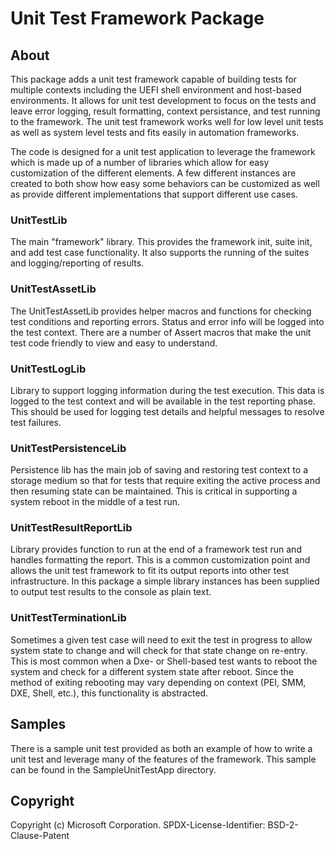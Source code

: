 # Unit Test Framework Package

## About

This package adds a unit test framework capable of building tests for multiple contexts including
the UEFI shell environment and host-based environments. It allows for unit test development to focus
on the tests and leave error logging, result formatting, context persistance, and test running to the framework.
The unit test framework works well for low level unit tests as well as system level tests and
fits easily in automation frameworks.

The code is designed for a unit test application to leverage the framework which is made
up of a number of libraries which allow for easy customization of the different elements.
A few different instances are created to both show how easy some behaviors can be customized as
well as provide different implementations that support different use cases.

### UnitTestLib

The main "framework" library. This provides the framework init, suite init, and add test case
functionality. It also supports the running of the suites and logging/reporting of results.

### UnitTestAssetLib

The UnitTestAssetLib provides helper macros and functions for checking test conditions and
reporting errors. Status and error info will be logged into the test context. There are a number
of Assert macros that make the unit test code friendly to view and easy to understand.

### UnitTestLogLib

Library to support logging information during the test execution. This data is logged to the test
context and will be available in the test reporting phase. This should be used for logging test
details and helpful messages to resolve test failures.

### UnitTestPersistenceLib

Persistence lib has the main job of saving and restoring test context to a storage medium so that for tests
that require exiting the active process and then resuming state can be maintained. This is critical
in supporting a system reboot in the middle of a test run.

### UnitTestResultReportLib

Library provides function to run at the end of a framework test run and handles formatting the report.
This is a common customization point and allows the unit test framework to fit its output reports into
other test infrastructure. In this package a simple library instances has been supplied to output test
results to the console as plain text.

### UnitTestTerminationLib

Sometimes a given test case will need to exit the test in progress to allow system state to change and
will check for that state change on re-entry. This is most common when a Dxe- or Shell-based test wants to
reboot the system and check for a different system state after reboot. Since the method of exiting rebooting
may vary depending on context (PEI, SMM, DXE, Shell, etc.), this functionality is abstracted.

## Samples

There is a sample unit test provided as both an example of how to write a unit test and leverage
many of the features of the framework. This sample can be found in the SampleUnitTestApp directory.

## Copyright

Copyright (c) Microsoft Corporation.
SPDX-License-Identifier: BSD-2-Clause-Patent
